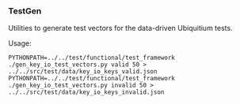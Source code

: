 ### TestGen ###

Utilities to generate test vectors for the data-driven Ubiquitium tests.

Usage: 

    PYTHONPATH=../../test/functional/test_framework ./gen_key_io_test_vectors.py valid 50 > ../../src/test/data/key_io_keys_valid.json
    PYTHONPATH=../../test/functional/test_framework ./gen_key_io_test_vectors.py invalid 50 > ../../src/test/data/key_io_keys_invalid.json
